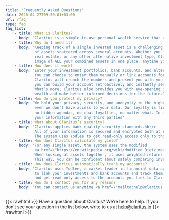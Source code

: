 ```yaml
---
title: "Frequently Asked Questions"
date: 2020-04-27T09:30:01+03:00
url: /faq
type: faq
faq_list:
    - title: What is Claritus?
      body: "Claritus is a simple-to-use personal wealth service that allows you to view all of your invested assets in one place. It’s the only tool you need to track, understand, and grow your wealth."
    - title: Why do I need it?
      body: "Keeping track of a single invested asset is a challenging and tedious task, let alone a number 
             of assets scattered across several accounts. Whether you invest in the stock market, 
             real estate, or any other alternative investment type, Claritus provides you with a clear 
             image of ALL your combined assets in one place, anytime you need it"
    - title: How does it work?
      body: "Enter your investment portfolios, bank accounts, and alternative assets into Claritus. 
             You can choose to enter them manually or link accounts for automatic tracking.<br/><br/>
             Claritus will crunch the numbers and present you with you a clear, real-time view of your assets - together or separated into groups. If you already have some tracking history, 
             you can build your account retroactively and instantly see your progress over time.<br/><br/> 
             What’s more, Claritus also provides you with eye-opening insights that will help you control your 
             wealth and make better-informed decisions for the future."
    - title: How do you protect my privacy?
      body: "We hold your privacy, security, and anonymity in the highest importance - to the extent that 
             even we don’t have access to your data. Our loyalty is first and foremost to you, our customer - 
             no hidden agendas, no dual loyalties, no matter what. In addition, we will never share or sell 
             your information with any third parties"
    - title: What about Claritus’s security?
      body: "Claritus applies bank-quality security standards.<br/> 
             All of your information is secured and encrypted both at rest and in transit.<br/> 
             The system uses Yodlee to get read-only access only to those accounts you choose to link."
    - title: How does Claritus calculate my yield?
      body: "For any single asset, the system uses the modified 
             <a href=\"https://en.wikipedia.org/wiki/Modified_Dietz_method\" target=\"_blank\">Dietz method</a>.<br/> 
             When looking at assets together, it uses weighted returns.<br/> 
             This way, you can be confident about safely comparing investments and understanding their worth."
    - title: How does Claritus automatically track my accounts?
      body: "Claritus uses Yodlee, a market leader in financial data aggregation, 
             to link your investments and bank accounts and track them. We never see any of your credentials, 
             and get read-only access to the accounts you link to Claritus."
    - title: How do I contact you for any reason?
      body: "You can contact us anytime <a href=\"mailto:help@claritus.io\">help@claritus.io</a>."
---
```

{{< rawhtml >}}
Have a question about Claritus? We’re here to help.
If you don’t see your question in the list below, write to us at <a href="mailto:help@claritus.io" class="is-green">help@claritus.io</a>
{{< /rawhtml >}}

